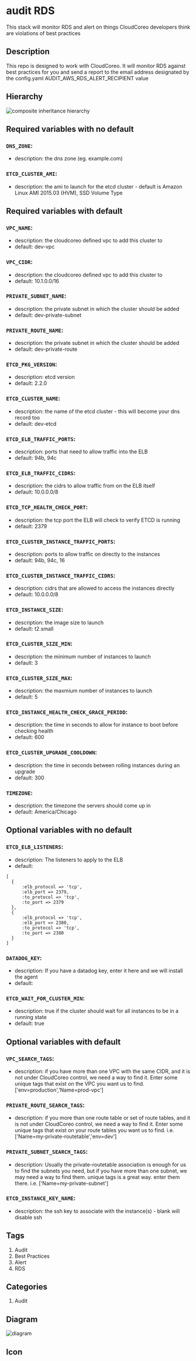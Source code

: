audit RDS
============================
This stack will monitor RDS and alert on things CloudCoreo developers think are violations of best practices


## Description
This repo is designed to work with CloudCoreo. It will monitor RDS against best practices for you and send a report to the email address designated by the config.yaml AUDIT&#95;AWS&#95;RDS&#95;ALERT&#95;RECIPIENT value


## Hierarchy
![composite inheritance hierarchy](https://raw.githubusercontent.com/CloudCoreo/etcd-cluster/master/images/hierarchy.png "composite inheritance hierarchy")



## Required variables with no default

### `DNS_ZONE`:
  * description: the dns zone (eg. example.com)

### `ETCD_CLUSTER_AMI`:
  * description: the ami to launch for the etcd cluster - default is Amazon Linux AMI 2015.03 (HVM), SSD Volume Type


## Required variables with default

### `VPC_NAME`:
  * description: the cloudcoreo defined vpc to add this cluster to
  * default: dev-vpc

### `VPC_CIDR`:
  * description: the cloudcoreo defined vpc to add this cluster to
  * default: 10.1.0.0/16

### `PRIVATE_SUBNET_NAME`:
  * description: the private subnet in which the cluster should be added
  * default: dev-private-subnet

### `PRIVATE_ROUTE_NAME`:
  * description: the private subnet in which the cluster should be added
  * default: dev-private-route

### `ETCD_PKG_VERSION`:
  * description: etcd version
  * default: 2.2.0

### `ETCD_CLUSTER_NAME`:
  * description: the name of the etcd cluster - this will become your dns record too
  * default: dev-etcd

### `ETCD_ELB_TRAFFIC_PORTS`:
  * description: ports that need to allow traffic into the ELB
  * default: 94b, 94c

### `ETCD_ELB_TRAFFIC_CIDRS`:
  * description: the cidrs to allow traffic from on the ELB itself
  * default: 10.0.0.0/8

### `ETCD_TCP_HEALTH_CHECK_PORT`:
  * description: the tcp port the ELB will check to verify ETCD is running
  * default: 2379

### `ETCD_CLUSTER_INSTANCE_TRAFFIC_PORTS`:
  * description: ports to allow traffic on directly to the instances
  * default: 94b, 94c, 16

### `ETCD_CLUSTER_INSTANCE_TRAFFIC_CIDRS`:
  * description: cidrs that are allowed to access the instances directly
  * default: 10.0.0.0/8

### `ETCD_INSTANCE_SIZE`:
  * description: the image size to launch
  * default: t2.small


### `ETCD_CLUSTER_SIZE_MIN`:
  * description: the minimum number of instances to launch
  * default: 3

### `ETCD_CLUSTER_SIZE_MAX`:
  * description: the maxmium number of instances to launch
  * default: 5

### `ETCD_INSTANCE_HEALTH_CHECK_GRACE_PERIOD`:
  * description: the time in seconds to allow for instance to boot before checking health
  * default: 600

### `ETCD_CLUSTER_UPGRADE_COOLDOWN`:
  * description: the time in seconds between rolling instances during an upgrade
  * default: 300

### `TIMEZONE`:
  * description: the timezone the servers should come up in
  * default: America/Chicago



## Optional variables with no default

### `ETCD_ELB_LISTENERS`:
  * description: The listeners to apply to the ELB
  * default: 
```
[
  {
      :elb_protocol => 'tcp',
      :elb_port => 2379,
      :to_protocol => 'tcp',
      :to_port => 2379
  },
  {
      :elb_protocol => 'tcp',
      :elb_port => 2380,
      :to_protocol => 'tcp',
      :to_port => 2380
  }
]

```

### `DATADOG_KEY`:
  * description: If you have a datadog key, enter it here and we will install the agent
  * default: 


### `ETCD_WAIT_FOR_CLUSTER_MIN`:
  * description: true if the cluster should wait for all instances to be in a running state
  * default: true


## Optional variables with default

### `VPC_SEARCH_TAGS`:
  * description: if you have more than one VPC with the same CIDR, and it is not under CloudCoreo control, we need a way to find it. Enter some unique tags that exist on the VPC you want us to find. ['env=production','Name=prod-vpc']

### `PRIVATE_ROUTE_SEARCH_TAGS`:
  * description: if you more than one route table or set of route tables, and it is not under CloudCoreo control, we need a way to find it. Enter some unique tags that exist on your route tables you want us to find. i.e. ['Name=my-private-routetable','env=dev']

### `PRIVATE_SUBNET_SEARCH_TAGS`:
  * description: Usually the private-routetable association is enough for us to find the subnets you need, but if you have more than one subnet, we may need a way to find them. unique tags is a great way. enter them there. i.e. ['Name=my-private-subnet']

### `ETCD_INSTANCE_KEY_NAME`:
  * description: the ssh key to associate with the instance(s) - blank will disable ssh

## Tags
1. Audit
1. Best Practices
1. Alert
1. RDS

## Categories
1. Audit



## Diagram
![diagram](https://raw.githubusercontent.com/CloudCoreo/etcd-cluster/master/images/diagram.png "diagram")


## Icon


